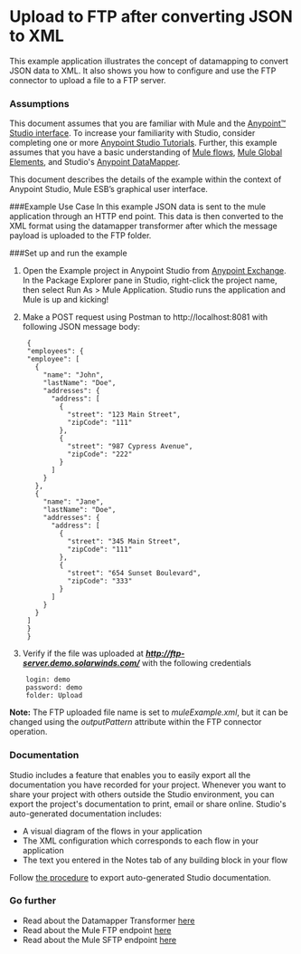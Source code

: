 # Upload to FTP after converting JSON to XML  

This example application illustrates the concept of datamapping to convert JSON data to XML. It also shows you how to configure and use the FTP connector to upload a file to a FTP server.

### Assumptions ###

This document assumes that you are familiar with Mule and the [Anypoint™ Studio interface](http://www.mulesoft.org/documentation/display/current/Anypoint+Studio+Essentials). To increase your familiarity with Studio, consider completing one or more [Anypoint Studio Tutorials](http://www.mulesoft.org/documentation/display/current/Basic+Studio+Tutorial). Further, this example assumes that you have a basic understanding of [Mule flows](http://www.mulesoft.org/documentation/display/current/Mule+Application+Architecture), [Mule Global Elements](http://www.mulesoft.org/documentation/display/current/Global+Elements), and Studio's [Anypoint DataMapper](http://www.mulesoft.org/documentation/display/current/Datamapper+User+Guide+and+Reference). 

This document describes the details of the example within the context of Anypoint Studio, Mule ESB’s graphical user interface.

###Example Use Case
In this example JSON data is sent to the mule application through an HTTP end point. This data is then converted to the XML format using the datamapper transformer after which the message payload is uploaded to the FTP folder. 

###Set up and run the example
1. Open the Example project in Anypoint Studio from [Anypoint Exchange](http://www.mulesoft.org/documentation/display/current/The+Library). In the Package Explorer pane in Studio, right-click the project name, then select Run As > Mule Application. Studio runs the application and Mule is up and kicking!

2. Make a POST request using Postman to http://localhost:8081 with following JSON message body:

	    {
	    "employees": {
	    "employee": [
	      {
	        "name": "John",
	        "lastName": "Doe",
	        "addresses": {
	          "address": [
	            {
	              "street": "123 Main Street",
	              "zipCode": "111"
	            },
	            {
	              "street": "987 Cypress Avenue",
	              "zipCode": "222"
	            }
	          ]
	        }
	      },
	      {
	        "name": "Jane",
	        "lastName": "Doe",
	        "addresses": {
	          "address": [
	            {
	              "street": "345 Main Street",
	              "zipCode": "111"
	            },
	            {
	              "street": "654 Sunset Boulevard",
	              "zipCode": "333"
	            }
	          ]
	        }
	      }
	    ]
	    }
	    } 
	
3. Verify if the file was uploaded at ***http://ftp-server.demo.solarwinds.com/*** with the following credentials
```	
	login: demo
	password: demo
	folder: Upload
```
**Note:** The FTP uploaded file name is set to *muleExample.xml*, but it can be changed using the *outputPattern* attribute within the FTP connector operation.

### Documentation ###

Studio includes a feature that enables you to easily export all the documentation you have recorded for your project. Whenever you want to share your project with others outside the Studio environment, you can export the project's documentation to print, email or share online. Studio's auto-generated documentation includes:

- A visual diagram of the flows in your application
- The XML configuration which corresponds to each flow in your application
- The text you entered in the Notes tab of any building block in your flow

Follow [the procedure](http://www.mulesoft.org/documentation/display/current/Importing+and+Exporting+in+Studio#ImportingandExportinginStudio-ExportingStudioDocumentation) to export auto-generated Studio documentation.
   
### Go further
* Read about the Datamapper Transformer [here](http://www.mulesoft.org/documentation/display/current/Datamapper+User+Guide+and+Reference)
* Read about the Mule FTP endpoint [here](http://www.mulesoft.org/documentation/display/current/FTP+Transport+Reference)
* Read about the Mule SFTP endpoint [here](http://www.mulesoft.org/documentation/display/current/SFTP+Transport+Reference)
